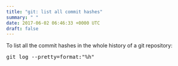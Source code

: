```yaml
---
title: "git: list all commit hashes"
summary: " "
date: 2017-06-02 06:46:33 +0000 UTC
draft: false
---
```

To list all the commit hashes in the whole history of a git repository:

<pre>
git log --pretty=format:"%h"
</pre>
